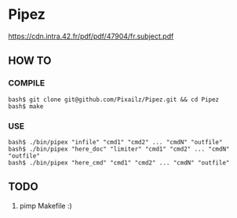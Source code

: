 # Pipez
https://cdn.intra.42.fr/pdf/pdf/47904/fr.subject.pdf

## HOW TO

### COMPILE

```
bash$ git clone git@github.com/Pixailz/Pipez.git && cd Pipez
bash$ make
```

### USE

```
bash$ ./bin/pipex "infile" "cmd1" "cmd2" ... "cmdN" "outfile"
bash$ ./bin/pipex "here_doc" "limiter" "cmd1" "cmd2" ... "cmdN" "outfile"
bash$ ./bin/pipex "here_cmd" "cmd1" "cmd2" ... "cmdN" "outfile"
```

## TODO

1. pimp Makefile :)

